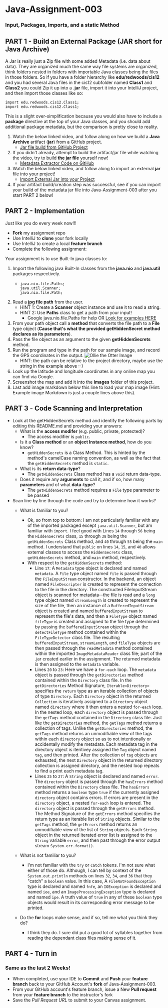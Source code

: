 # Java-Assignment-003

### Input, Packages, Imports, and a static Method

## PART 1 - Build an External Package (JAR short for Java Archive)

A Jar is really just a Zip file with some added Metadata (i.e. data about data). They are organized much the same way file systems are organized, think folders nested in folders with importable Java classes being the files in those folders. So if you have a folder hierarchy like **edu/redwoods/cis12** and you had several Java files in the cis12 subfolder named **Class1** and **Class2** you could Zip it up into a **.jar** file, import it into your IntelliJ project, and then import those classes like so:

```
import edu.redwoods.cis12.Class1;
import edu.redwoods.cis12.Class1;
```

This is a slight over-simplification because you would also have to include a **package** directive at the top of your Java classes, and you should add additional package metadata, but the comparison is pretty close to reality.


1. Watch the below linked video, and follow along on how we build a **Java Archive** artifact (**jar**) from a GitHub project.
    * [Jar file build from GitHub Project](https://redwoods.us-west-2.instructuremedia.com/embed/517c63e3-9624-4880-a46f-7eea3efe338a)
1. If you didn't already, attempt to build the artifact/jar file while watching the video, try to build **the jar file** yourself now!
    * [Metadata Extractor Code on GitHub](https://github.com/drewnoakes/metadata-extractor)
1. Watch the below linked video, and follow along to import an external **jar** file into your project!
    * [Import External Jar into your Project](https://redwoods.us-west-2.instructuremedia.com/embed/92f5cfd8-59f3-48b8-bbfe-a16c664625ac)
1. If your artifact build/creation step was successful, see if you can import your build of the metadata jar file into Java-Assignment-003 after you start PART 2 below!

## PART 2 - Implementation

Just like you do every week now!!!

* **Fork** my assignment repo
* Use IntelliJ to **clone** your fork locally
* Use IntelliJ to create a local **feature branch**
* Complete the following assignment:

Your assignment is to use Built-In java classes to:

1. Import the following java Built-In classes from the **java.nio** and **java.util** packages respectively.
    * ```
      java.nio.file.Paths;
      java.util.Scanner;
      java.nio.file.Path;
      ```
1. Read a **jpg file path** from the user.
     * HINT 1: Create a **Scanner** object instance and use it to read a string.
     * HINT 2: Use **Paths** class to get a path from your input!
         * Google java.nio.file.Paths for help OR [Look for examples HERE](https://www.geeksforgeeks.org/java-nio-file-paths-class-in-java/)
1. From your path object call a **method** that converts the file path to a **File** type object (**Cause that's what the provided getHiddenSecret method declares as its parameters**).
1. Pass the file object as an argument to the given **getHiddenSecrets** method.
1. Run the program and type in the path for our sample image, and record the GPS coordinates in the output.
  ![Ollie the Otter Image](images/OllieTheOtter.jpg)
    * HINT: the path can be relative to the project directory, maybe use the string in the example above :-)
1. Look up the latitude and longitude coordinates in any online map you can find via Google.
1. Screenshot the map and add it into the **images** folder of this project.
1. Last add image markdown below this line to load your map image (Hint: Example image Markdown is just a couple lines above this).

## PART 3 - Code Scanning and Interpretation

* Look at the getHiddenSecrets method and identify the following parts by editing this README.md and providing your answers:
    * What is the **access modifer** (e.g. public, private, protected)?
        * The access modifier is `public`.
    * Is it a **Class method** or an **object Instance method**, how do you know?
      * `getHiddenSecrets` is a Class Method. This is hinted by the method's camelCase naming convention, as well as 
        the fact that the `getHiddenSecrets` method is `static`.
    * What is its **return data-type**?
      * The `getHiddenSecrets` Class method has a `void` return data-type.
    * Does it require any **arguments** to call it, and if so, how many **parameters** and of what **data-type**?
      * The `getHiddenSecrets` method requires a `File` type parameter to be passed
* Scan line by line through the code and try to determine how it works?
    * What is familiar to you?
      * Ok, so from top to bottom: I am not particularly familiar with any of the imported packaged except 
      `java.util.Scanner`, but am familiar with `import`. I feel good with Lines `14` through `56` being the 
      `HiddenSecrets` class, `15` through `38` being the `getHiddenSecrets` Class method, and `40` through `55` 
      being the `main` method. I understand that `public` on lines `14`, `15`, and `40` allows external classes to access the 
      `HiddenSecrets` class, `getHiddenSecrets` method, and `main` method, respectively. 
      * With respect to the `getHiddenSecrets` method:
        * Line `17`: A `Metadata` type object is declared and named `metadata`. A `File` type object named `file` is 
        passed through the `FileInputStream` constructor. In the backend, an object named `FileDescripter` is created 
        to represent the connection to the file in the directory. The constructed FileInputStream object is scanned for
        metadata--the file is read and a `long` type object named `streamLength` is created to represent the size of the
        file, then an instance of a `BufferedInputStream` object is created and named `bufferedInputStream` to represent
        the file's data, and then a `FileType` object named `fileType` is created and assigned to the file type 
        determined by passing the `bufferedInputStream` object through the `detectFileType` method contained within the 
        `FileTypeDetector` class file. The resulting `bufferedInputStream`, `streamLength`, and `fileType` objects are 
        then passed through the `readMetadata` method contained within the imported `ImageMetadataReader` class file; 
        part of the .jar created earlier in the assignment. The returned metadata is then assigned to the `metadata` 
        variable.
        * Lines `20` to `23`: Here we have a `for-each` loop. The `metadata` object is passed through the 
        `getDirectories` method contained within the `Directory` class file. In the `getDirectories` Method Signature,
        `Iterable<Directory>` specifies the `return` type as an iterable collection of objects of type `Directory`. Each
        `Directory` object in the returned `Collection` is iteratively assigned to a `Directory` object named 
        `directory` where it then enters a nested `for-each` loop. In the nested loop, each `directory` object is 
        passed through the `getTags` method contained in the `Directory` class file. Just like the `getDirectories` 
        method, the `getTags` method returns a collection of tags. Unlike the `getDirectories` method, the `getTags`
        method returns an unmodifiable view of the tags within each `directory` object so as to not intentionally or
        accidentally modify the metadata. Each metadata tag in the directory object is iteritivey assigned the `Tag` 
        object named `tag`, and then printed. After the collection of `tag` objects are exhausted, the next `Directory` 
        object in the returned directory collection is assigned directory, and the nested loop repeats to find a print 
        each metadata tag.
        * Lines `25` to `27`: A `String` object is declared and named `error`. The `directory` object is passed through 
        the `hasErrors` method contained within the `Directory` class file. The `hasErrors` method returns a `boolean` 
        type `true` if the currently assigned `directory` object contains errors. If errors are present in the 
        `directory` object, a nested `for-each` loop is entered. The `directory` object is passed through the 
        `getErrors` method. The Method Signature of the `getErrors` method specifies the return type as an iterable list 
        of `String` objects. Similar to the `getTags` method, the `getErrors` method returns an unmodifiable view of the
        list of `String` objects. Each `String` object in the returned iterated error list is assigned to the `String` 
        variable `error`, and then past through the error output stream `System.err.format()`.
    * What is not familiar to you?
      * I'm not familiar with the `try` or `catch` tokens. I'm not sure what either of those do. Although, I can tell
      by context of the `System.out.println` methods on lines `32`, `34`, and `36` that they "catch" a `boolean` value. 
      In this case, A `FileNotFoundException` type is declared and named `fnfe`, an `IOException` is declared and named 
      `ioe`, and an `ImageProcessingException` type is declared and named `ipe`. A truth value of `true` in any of these
      `boolean` type objects would result in its corresponding error message to be printed.
      
    * Do the **for** loops make sense, and if so, tell me what you think they do?
      * I think they do. I sure did put a good lot of syllables together from reading the dependant class files making
      sense of it.

## PART 4 - Turn in

### Same as the last 2 Weeks!

* When completed, use your IDE to **Commit** and **Push** your **feature branch** back to your GitHub Account's **fork** of Java-Assignment-003.
* From your GitHub account's feature branch, issue a New **Pull request** from your **feature branch** to the instructor's fork
* Save the *Pull Request URL* to submit to your Canvas assignment.
